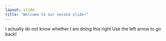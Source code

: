 ```yaml
---
layout: slide
title: "Welcome to our second slide!"
---
```

I actually do not know whether I am doing this right
Use the left arrow to go back!
